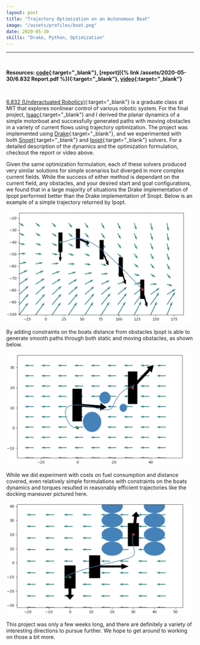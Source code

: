 ```yaml
---
layout: post
title: "Trajectory Optimization on an Autonomous Boat"
image: "/assets/profiles/boat.png"
date: 2020-05-30
skills: "Drake, Python, Optimization"
---
```


___

<p>&nbsp;</p>

**Resources: [code](https://github.com/echen9898/docking){:target="_blank"}, [report]({% link /assets/2020-05-30/6.832 Report.pdf %}){:target="_blank"}, [video](https://www.youtube.com/watch?v=8AD0oO6Yoag){:target="_blank"}**

<p>&nbsp;</p>

[6.832 (Underactuated Robotics)](http://underactuated.csail.mit.edu/Spring2020/index.html){:target="_blank"} is a graduate class at MIT that explores nonlinear control of various robotic system. For the final project, [Isaac](http://www.isaacperper.com/){:target="_blank"} and I derived the planar dynamics of a simple motorboat and successfully generated paths with moving obstacles in a variety of current flows using trajectory optimization. The project was implemented using [Drake](https://drake.mit.edu/){:target="_blank"}, and we experimented with both [Snopt](https://ccom.ucsd.edu/~optimizers/solvers/snopt/){:target="_blank"} and [Ipopt](https://github.com/coin-or/Ipopt){:target="_blank"} solvers. For a detailed description of the dynamics and the optimization formulation, checkout the report or video above.

Given the same optimization formulation, each of these solvers produced very similar solutions for simple scenarios but diverged in more complex current fields. While the success of either method is dependant on the current field, any obstacles, and your desired start and goal configurations, we found that in a large majority of situations the Drake implementation of Ipopt performed better than the Drake implementation of Snopt. Below is an example of a simple trajectory returned by Ipopt.

<img src="/assets/2020-05-30/whirlpool.png" alt="Whirlpool trajectory" class="center blog_post_body"> 

By adding constraints on the boats distance from obstacles Ipopt is able to generate smooth paths through both static and moving obstacles, as shown below.

<img src="/assets/2020-05-30/obstacles.png" alt="Trajectory with obstacles" class="center blog_post_body">

While we did experiment with costs on fuel consumption and distance covered, even relatively simple formulations with constraints on the boats dynamics and torques resulted in reasonably efficient trajectories like the docking maneuver pictured here.

<img src="/assets/2020-05-30/docking.png" alt="Docking maneuver" class="center blog_post_body">

This project was only a few weeks long, and there are definitely a variety of interesting directions to pursue further. We hope to get around to working on those a bit more.
